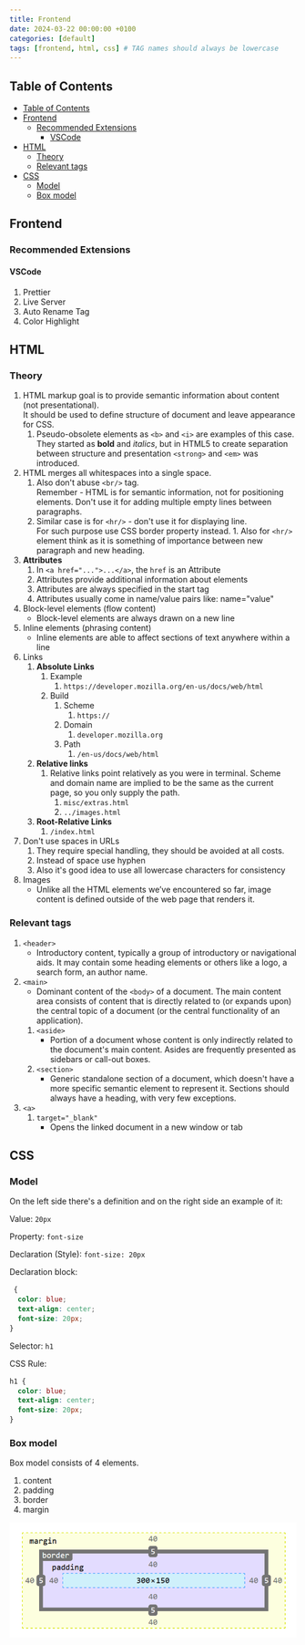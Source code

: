 ```yaml
---
title: Frontend
date: 2024-03-22 00:00:00 +0100
categories: [default]
tags: [frontend, html, css] # TAG names should always be lowercase
---
```


## Table of Contents

-   [Table of Contents](#table-of-contents)
-   [Frontend](#frontend)
    -   [Recommended Extensions](#recommended-extensions)
        -   [VSCode](#vscode)
-   [HTML](#html)
    -   [Theory](#theory)
    -   [Relevant tags](#relevant-tags)
-   [CSS](#css)
    -   [Model](#model)
    -   [Box model](#box-model)

## Frontend

### Recommended Extensions

#### VSCode

1.  Prettier
2.  Live Server
3.  Auto Rename Tag
4.  Color Highlight

## HTML

### Theory

1. HTML markup goal is to provide semantic information about content (not presentational).  
   It should be used to define structure of document and leave appearance for CSS.
    1. Pseudo-obsolete elements as `<b>` and `<i>` are examples of this case.  
       They started as **bold** and _italics_, but in HTML5 to create separation between structure and presentation `<strong>` and `<em>` was introduced.
2. HTML merges all whitespaces into a single space.
    1. Also don't abuse `<br/>` tag.  
       Remember - HTML is for semantic information, not for positioning elements. Don't use it for adding multiple empty lines between paragraphs.
    2. Similar case is for `<hr/>` - don't use it for displaying line.  
       For such purpose use CSS border property instead. 1. Also for `<hr/>` element think as it is something of importance between new paragraph and new heading.
3. **Attributes**
    1. In `<a href="...">...</a>`, the `href` is an Attribute
    2. Attributes provide additional information about elements
    3. Attributes are always specified in the start tag
    4. Attributes usually come in name/value pairs like: name="value"
4. Block-level elements (flow content)
    - Block-level elements are always drawn on a new line
5. Inline elements (phrasing content)
    - Inline elements are able to affect sections of text anywhere within a line
6. Links
    1. **Absolute Links**
        1. Example
            1. `https://developer.mozilla.org/en-us/docs/web/html`
        2. Build
            1. Scheme
                1. `https://`
            2. Domain
                1. `developer.mozilla.org`
            3. Path
                1. `/en-us/docs/web/html`
    2. **Relative links**
        1. Relative links point relatively as you were in terminal.
           Scheme and domain name are implied to be the same as the current page, so you only supply the path.
            1. `misc/extras.html`
            2. `../images.html`
    3. **Root-Relative Links**
        1. `/index.html`
7. Don't use spaces in URLs
    1. They require special handling, they should be avoided at all costs.
    2. Instead of space use hyphen
    3. Also it's good idea to use all lowercase characters for consistency
8. Images
    - Unlike all the HTML elements we’ve encountered so far, image content is defined outside of the web page that renders it.

### Relevant tags

1.  `<header>`
    -   Introductory content, typically a group of introductory or navigational aids. It may contain some heading elements or others like a logo, a search form, an author name.
2.  `<main>`
    -   Dominant content of the `<body>` of a document. The main content area consists of content that is directly related to (or expands upon) the central topic of a document (or the central functionality of an application).
    1. `<aside>`
        - Portion of a document whose content is only indirectly related to the document's main content. Asides are frequently presented as sidebars or call-out boxes.
    2. `<section>`
        - Generic standalone section of a document, which doesn't have a more specific semantic element to represent it. Sections should always have a heading, with very few exceptions.
3.  `<a>`
    1. `target="_blank"`
        - Opens the linked document in a new window or tab

## CSS

### Model

On the left side there's a definition and on the right side an example of it:

Value: `20px`

Property: `font-size`

Declaration (Style): `font-size: 20px`

Declaration block:

```css
 {
  color: blue;
  text-align: center;
  font-size: 20px;
}
```

Selector: `h1`

CSS Rule:

```css
h1 {
  color: blue;
  text-align: center;
  font-size: 20px;
}
```

### Box model

Box model consists of 4 elements.

1. content
2. padding
3. border
4. margin

![Box Model](/assets/img/posts/2024-03-22-frontend/001_box_model.png)
